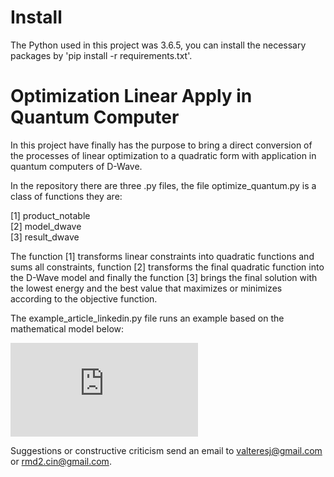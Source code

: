 # Install
 The Python used in this project was 3.6.5, you can install the necessary packages by 'pip install -r requirements.txt'.
 
# Optimization Linear Apply in Quantum Computer 

In this project have finally has the purpose to bring a direct conversion of the processes of linear optimization to a quadratic form with application in quantum computers of D-Wave.

In the repository there are three .py files, the file optimize_quantum.py is a class of functions they are:

[1] product_notable\
[2] model_dwave\
[3] result_dwave

The function [1] transforms linear constraints into quadratic functions and sums all constraints, function [2] transforms the final quadratic function into the D-Wave model and finally the function [3] brings the final solution with the lowest energy and the best value that maximizes or minimizes according to the objective function.

The example_article_linkedin.py file runs an example based on the mathematical model below:

![\Large \begin{aligned}
& \text{maximize} & & 7x_1+4x_2+19x_3 \\
& \text{subject to} && x_1+x_3\leq1, \\
& &&   x_2+x_3 \leq1, \\
& &&  x_1,x_2,x_3=0 \enspace or \enspace 1. 
\end{aligned}](https://latex.codecogs.com/gif.latex?%5Cbegin%7Baligned%7D%20%26%20%5Ctext%7Bmaximize%7D%20%26%20%26%207x_1&plus;4x_2&plus;19x_3%20%5C%5C%20%26%20%5Ctext%7Bsubject%20to%7D%20%26%26%20x_1&plus;x_3%5Cleq1%2C%20%5C%5C%20%26%20%26%26%20x_2&plus;x_3%20%5Cleq1%2C%20%5C%5C%20%26%20%26%26%20x_1%2Cx_2%2Cx_3%3D0%20%5Censpace%20or%20%5Censpace%201.%20%5Cend%7Baligned%7D)

Suggestions or constructive criticism send an email to valteresj@gmail.com or rmd2.cin@gmail.com.
